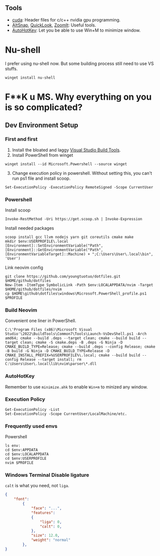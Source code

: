 Tools
-----

+ [cuda](https://docs.nvidia.com/cuda/cuda-installation-guide-microsoft-windows/contents.html): Header files for c/c++ nvidia gpu programming.
+ [AltSnap](https://github.com/RamonUnch/AltSnap/releases), [QuickLook](https://github.com/QL-Win/QuickLook/releases), [ZoomIt](https://learn.microsoft.com/en-us/sysinternals/downloads/zoomit): Useful tools.
+ [AutoHotKey](https://www.autohotkey.com/): Let you be able to use Win+M to minimize window.

# Nu-shell

I prefer using nu-shell now. But some building process still need to use VS stuffs.

```console
winget install nu-shell
```

# F**K u MS. Why everything on you is so complicated?


Dev Environment Setup
-------------------------

### First and first

1. Install the bloated and laggy [Visual Studio Build Tools](https://visualstudio.microsoft.com/downloads/?q=build+tools#build-tools-for-visual-studio-2022).
2. Install PowerShell from winget

```console
winget install --id Microsoft.Powershell --source winget
```

3. Change execution policy in powershell. Without setting this, you can't run ps1 file and install scoop.

```console
Set-ExecutionPolicy -ExecutionPolicy RemoteSigned -Scope CurrentUser
```

### Powershell

Install scoop

```console
Invoke-RestMethod -Uri https://get.scoop.sh | Invoke-Expression
```

Install needed packages

```console
scoop install gcc llvm nodejs yarn git coreutils cmake make
mkdir $env:USERPROFILE\.local
[Environment]::SetEnvironmentVariable("Path", [Environment]::GetEnvironmentVariable("Path", [EnvironmentVariableTarget]::Machine) + ";C:\Users\User\.local\bin", 'User')
```

Link neovim config

```console
git clone https://github.com/youngtuotuo/dotfiles.git $HOME/github/dotfiles
New-Item -ItemType SymbolicLink -Path $env:LOCALAPPDATA/nvim -Target $HOME/github/dotfiles/nvim
cp $HOME\github\dotfiles\windows\Microsoft.PowerShell_profile.ps1 $PROFILE
```

### Build Neovim

Convenient one liner in PowerShell.

```console
C:\'Program Files (x86)\Microsoft Visual Studio'\2022\BuildTools\Common7\Tools\Launch-VsDevShell.ps1 -Arch amd64; cmake --build .deps --target clean; cmake --build build --target clean; cmake -S cmake.deps -B .deps -G Ninja -D CMAKE_BUILD_TYPE=Release; cmake --build .deps --config Release; cmake -B build -G Ninja -D CMAKE_BUILD_TYPE=Release -D CMAKE_INSTALL_PREFIX=%USERPROFILE%\.local; cmake --build build --config Release --target install; rm C:\Users\User\.local\lib\nvim\parser\*.dll
```

### AutoHotKey

Remember to use `minimize.ahk` to enable `Win+m` to minized any window.


### Execution Policy

```console
Get-ExecutionPolicy -List
Set-ExecutionPolicy -Scope CurrentUser/LocalMachine/etc.
```

### Frequently used envs

Powershell

```console
ls env:
cd $env:APPDATA
cd $env:LOCALAPPDATA
cd $env:USERPROFILE
nvim $PROFILE
```

### Windows Terminal Disable ligature

`calt` is what you need, not `liga`.

```json
{
    "font":
        {
            "face": "...",
            "features":
            {
                "liga": 0,
                "calt": 0,
            },
            "size": 12.0,
            "weight": "normal"
        },
}
```

